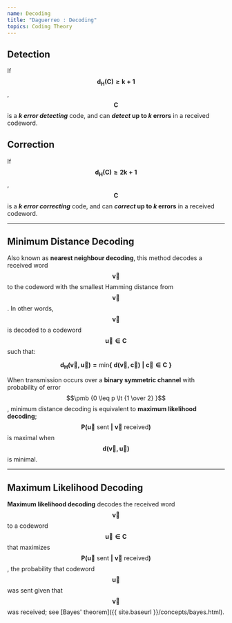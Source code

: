```yaml
---
name: Decoding
title: "Daguerreo : Decoding"
topics: Coding Theory
---
```


## Detection

If $$\pmb {d_H(C) \geq k + 1}$$, $$\pmb {C}$$ is a ___k error detecting___ code, and can ___detect_ up to _k_ errors__ in a received codeword.

## Correction

If $$\pmb {d_H(C) \geq 2k + 1}$$, $$\pmb {C}$$ is a ___k error correcting___ code, and can ___correct_ up to _k_ errors__ in a received codeword.

<hr id="post-mid">

## Minimum Distance Decoding

Also known as __nearest neighbour decoding__, this method decodes a received word $$\pmb {\vec v}$$ to the codeword with the smallest Hamming distance from $$\pmb {\vec v}$$. In other words, $$\pmb {\vec v}$$ is decoded to a codeword $$\pmb {\vec u \in C}$$ such that:

$$\pmb {d_H(\vec v, \vec u) = \text{min} \{ \ d(\vec v, \vec c) \ \vert \ \vec c \in C \ \}}$$

When transmission occurs over a __binary symmetric channel__ with probability of error $$\pmb {0 \leq p \lt {1 \over 2} }$$, minimum distance decoding is equivalent to __maximum likelihood decoding__; $$\pmb {P(\vec u \ \text{sent} \ \vert \ \vec v \ \text{received})}$$ is maximal when $$\pmb {d(\vec v, \vec u)}$$ is minimal.

<hr id="post-mid">

## Maximum Likelihood Decoding

__Maximum likelihood decoding__ decodes the received word $$\pmb {\vec v}$$ to a codeword $$\pmb {\vec u \in C}$$ that maximizes $$\pmb {P(\vec u \ \text{sent} \ \vert \ \vec v \ \text{received})}$$, the probability that codeword $$\pmb {\vec u}$$ was sent given that $$\pmb {\vec v}$$ was received; see [Bayes' theorem]({{ site.baseurl }}/concepts/bayes.html).